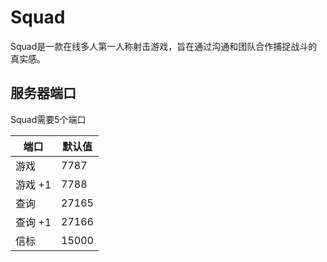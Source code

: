 # Squad

Squad是一款在线多人第一人称射击游戏，旨在通过沟通和团队合作捕捉战斗的真实感。

## 服务器端口

Squad需要5个端口

| 端口     | 默认值 |
|----------|---------|
| 游戏     | 7787    |
| 游戏 +1  | 7788    |
| 查询    | 27165   |
| 查询 +1 | 27166   |
| 信标   | 15000   | 